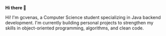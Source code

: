 **Hi there 👋**

Hi! I'm gcvenas, a Computer Science student specializing in Java backend development.
I'm currently building personal projects to strengthen my skills in object-oriented programming, algorithms, and clean code.

<!--
## 📊 GitHub Stats

![GitHub Stats](https://github-readme-stats.vercel.app/api?username=gcvenas&show_icons=true&theme=github_dark&hide_border=true)
![Top Languages](https://github-readme-stats.vercel.app/api/top-langs/?username=gcvenas&layout=compact&theme=github_dark&hide_border=true)
--> 
